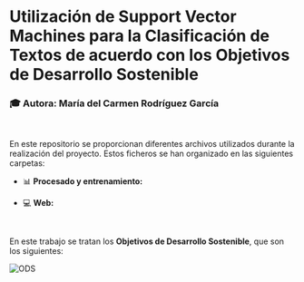 # Utilización de Support Vector Machines para la Clasificación de Textos de acuerdo con los Objetivos de Desarrollo Sostenible

### :mortar_board: **Autora:** María del Carmen Rodríguez García 

&nbsp;

En este repositorio se proporcionan diferentes archivos utilizados durante la realización del proyecto. Estos ficheros se han organizado en las siguientes carpetas: 

- :bar_chart: **Procesado y entrenamiento:**

- :computer: **Web:** 

&nbsp;



En este trabajo se tratan los **Objetivos de Desarrollo Sostenible**, que son los siguientes: 

![ODS](https://es.unesco.org/sites/default/files/sdgs_poster_936_es.png)


